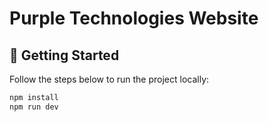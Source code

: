 # Purple Technologies Website

## 🚀 Getting Started

Follow the steps below to run the project locally:

```bash
npm install
npm run dev

